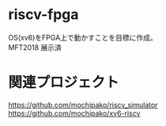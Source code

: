 # riscv-fpga

OS(xv6)をFPGA上で動かすことを目標に作成。  
MFT2018 展示済

# 関連プロジェクト
https://github.com/mochipako/riscv_simulator  
https://github.com/mochipako/xv6-riscv

